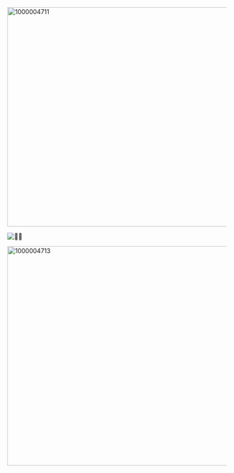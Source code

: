 
<img width="1006" height="504" alt="1000004711" src="https://github.com/user-attachments/assets/cc2b9bcb-a5e0-4051-9e10-719a83808c2c" />
 
![🎰👻](https://komarev.com/ghpvc/?username=GAMBLEGHOST&color=Black&style=flat&label=🎰👻)

<img width="1006" height="504" alt="1000004713" src="https://github.com/user-attachments/assets/01df725f-c647-4753-bec8-ddd22355c9aa" />

